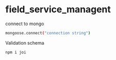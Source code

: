# field_service_managent


connect to mongo
```bash
mongoose.connect("connection string")

```


Validation schema

```bash
npm i joi
```